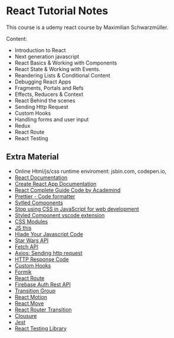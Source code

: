 # React Tutorial Notes

This course is a udemy react course by Maximilian Schwarzmüller.

Content:

- Introduction to React
- Next generation javascript
- React Basics & Working with Components
- React State & Working with Events.
- Reandering Lists & Conditional Content
- Debugging React Apps
- Fragments, Portals and Refs
- Effects, Reducers & Context
- React Behind the scenes
- Sending Http Request
- Custom Hooks
- Handling forms and user input
- Redux
- React Route
- React Testing

## Extra Material

- Online Html/js/css runtime enviroment: jsbin.com, codepen.io,
- [React Documentation](https://reactjs.org/docs/getting-started.html)
- [Create React App Documentation](https://create-react-app.dev/docs/documentation-intro)
- [React Complete Guide Code by Academind](https://github.com/academind/react-complete-guide-code/tree/03-react-basics-working-with-components/code)
- [Prettier - Code formatter](https://prettier.io/)
- [Sytled Components](https://styled-components.com/)
- [Stop using CSS in JavaScript for web development](https://gajus.medium.com/stop-using-css-in-javascript-for-web-development-fa32fb873dcc)
- [Styled Component vscode extension](https://marketplace.visualstudio.com/items?itemName=jpoissonnier.vscode-styled-components)
- [CSS Modules](https://create-react-app.dev/docs/adding-a-css-modules-stylesheet/)
- [JS this](https://academind.com/tutorials/this-keyword-function-references/)
- [Hiade Your Javascript Code](https://academind.com/tutorials/hide-javascript-code/)
- [Star Wars API](swapi.dev)
- [Fetch API](https://developer.mozilla.org/en-US/docs/Web/API/Fetch_API)
- [Axios: Sending http request](https://www.npmjs.com/package/axios)
- [HTTP Response Code](https://developer.mozilla.org/en-US/docs/Web/HTTP/Status)
- [Custom Hooks](https://academind.com/tutorials/reactjs-a-custom-useform-hook/)
- [Formik](https://formik.org/docs/overview)
- [React Route](https://reactrouter.com/)
- [Firebase Auth Rest API](https://firebase.google.com/docs/reference/rest/auth#section-sign-in-email-password)
- [Transition Group](http://reactcommunity.org/react-transition-group/)
- [React Motion](http://https://github.com/chenglou/react-motion)
- [React Move](http://react-move.js.org/#/)
- [React Router Transition](https://reactrouter.com/web/example/animated-transitions)
- [Clousure](https://developer.mozilla.org/en-US/docs/Web/JavaScript/Closures)
- [Jest](https://jestjs.io/)
- [React Testing Library](https://testing-library.com/docs/react-testing-library/intro/)

